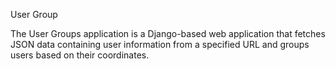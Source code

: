  User Group
 
The User Groups application is a Django-based web application that fetches JSON data containing user information from a specified URL and groups users based on their coordinates. 
